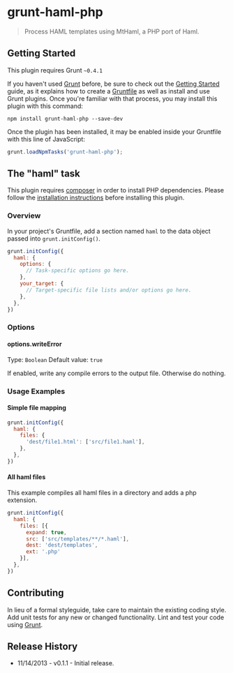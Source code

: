 # grunt-haml-php

> Process HAML templates using MtHaml, a PHP port of Haml.

## Getting Started
This plugin requires Grunt `~0.4.1`

If you haven't used [Grunt](http://gruntjs.com/) before, be sure to check out the [Getting Started](http://gruntjs.com/getting-started) guide, as it explains how to create a [Gruntfile](http://gruntjs.com/sample-gruntfile) as well as install and use Grunt plugins. Once you're familiar with that process, you may install this plugin with this command:

```shell
npm install grunt-haml-php --save-dev
```

Once the plugin has been installed, it may be enabled inside your Gruntfile with this line of JavaScript:

```js
grunt.loadNpmTasks('grunt-haml-php');
```

## The "haml" task

This plugin requires [composer](http://getcomposer.org/) in order to install PHP dependencies. Please follow the [installation instructions](http://getcomposer.org/doc/00-intro.md#system-requirements) before installing this plugin.

### Overview
In your project's Gruntfile, add a section named `haml` to the data object passed into `grunt.initConfig()`.

```js
grunt.initConfig({
  haml: {
    options: {
      // Task-specific options go here.
    },
    your_target: {
      // Target-specific file lists and/or options go here.
    },
  },
})
```

### Options

#### options.writeError
Type: `Boolean`
Default value: `true`

If enabled, write any compile errors to the output file. Otherwise do nothing.

### Usage Examples

#### Simple file mapping

```js
grunt.initConfig({
  haml: {
    files: {
      'dest/file1.html': ['src/file1.haml'],
    },
  },
})
```

#### All haml files
This example compiles all haml files in a directory and adds a php extension.

```js
grunt.initConfig({
  haml: {
    files: [{
      expand: true,
      src: ['src/templates/**/*.haml'],
      dest: 'dest/templates',
      ext: '.php'
    }],
  },
})
```

## Contributing
In lieu of a formal styleguide, take care to maintain the existing coding style. Add unit tests for any new or changed functionality. Lint and test your code using [Grunt](http://gruntjs.com/).

## Release History

* 11/14/2013 - v0.1.1 - Initial release.
